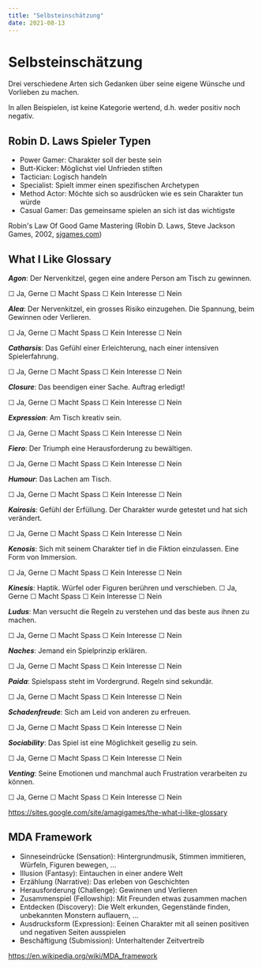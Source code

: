 ```yaml
---
title: "Selbsteinschätzung"
date: 2021-08-13
---
```


# Selbsteinschätzung

Drei verschiedene Arten sich Gedanken über seine eigene Wünsche und Vorlieben zu machen.

In allen Beispielen, ist keine Kategorie wertend, d.h. weder positiv noch negativ.

## Robin D. Laws Spieler Typen

- Power Gamer: Charakter soll der beste sein
- Butt-Kicker: Möglichst viel Unfrieden stiften
- Tactician: Logisch handeln
- Specialist: Spielt immer einen spezifischen Archetypen
- Method Actor: Möchte sich so ausdrücken wie es sein Charakter tun würde
- Casual Gamer: Das gemeinsame spielen an sich ist das wichtigste

Robin's Law Of Good Game Mastering (Robin D. Laws, Steve Jackson Games, 2002, [sjgames.com](https://www.sjgames.com/robinslaws/))

## What I Like Glossary

***Agon***: Der Nervenkitzel, gegen eine andere Person am Tisch zu gewinnen.

☐ Ja, Gerne ☐ Macht Spass ☐ Kein Interesse ☐ Nein

***Alea***: Der Nervenkitzel, ein grosses Risiko einzugehen. Die Spannung, beim Gewinnen oder Verlieren.

☐ Ja, Gerne ☐ Macht Spass ☐ Kein Interesse ☐ Nein

***Catharsis***: Das Gefühl einer Erleichterung, nach einer intensiven Spielerfahrung.

☐ Ja, Gerne ☐ Macht Spass ☐ Kein Interesse ☐ Nein

***Closure***: Das beendigen einer Sache. Auftrag erledigt!

☐ Ja, Gerne ☐ Macht Spass ☐ Kein Interesse ☐ Nein

***Expression***: Am Tisch kreativ sein.

☐ Ja, Gerne ☐ Macht Spass ☐ Kein Interesse ☐ Nein

***Fiero***: Der Triumph eine Herausforderung zu bewältigen.

☐ Ja, Gerne ☐ Macht Spass ☐ Kein Interesse ☐ Nein

***Humour***: Das Lachen am Tisch.

☐ Ja, Gerne ☐ Macht Spass ☐ Kein Interesse ☐ Nein

***Kairosis***: Gefühl der Erfüllung. Der Charakter wurde getestet und hat sich verändert.

☐ Ja, Gerne ☐ Macht Spass ☐ Kein Interesse ☐ Nein

***Kenosis***: Sich mit seinem Charakter tief in die Fiktion einzulassen. Eine Form von Immersion.

☐ Ja, Gerne ☐ Macht Spass ☐ Kein Interesse ☐ Nein

***Kinesis***: Haptik. Würfel oder Figuren berühren und verschieben.
☐ Ja, Gerne ☐ Macht Spass ☐ Kein Interesse ☐ Nein

***Ludus***: Man versucht die Regeln zu verstehen und das beste aus ihnen zu machen.

☐ Ja, Gerne ☐ Macht Spass ☐ Kein Interesse ☐ Nein

***Naches***: Jemand ein Spielprinzip erklären.

☐ Ja, Gerne ☐ Macht Spass ☐ Kein Interesse ☐ Nein

***Paida***: Spielspass steht im Vordergrund. Regeln sind sekundär.

☐ Ja, Gerne ☐ Macht Spass ☐ Kein Interesse ☐ Nein

***Schadenfreude***: Sich am Leid von anderen zu erfreuen.

☐ Ja, Gerne ☐ Macht Spass ☐ Kein Interesse ☐ Nein

***Sociability***: Das Spiel ist eine Möglichkeit gesellig zu sein.

☐ Ja, Gerne ☐ Macht Spass ☐ Kein Interesse ☐ Nein

***Venting***: Seine Emotionen und manchmal auch Frustration verarbeiten zu können.

☐ Ja, Gerne ☐ Macht Spass ☐ Kein Interesse ☐ Nein

https://sites.google.com/site/amagigames/the-what-i-like-glossary

## MDA Framework

- Sinneseindrücke (Sensation): Hintergrundmusik, Stimmen immitieren, Würfeln, Figuren bewegen, ...
- Illusion (Fantasy): Eintauchen in einer andere Welt
- Erzählung (Narrative): Das erleben von Geschichten
- Herausforderung (Challenge): Gewinnen und Verlieren
- Zusammenspiel (Fellowship): Mit Freunden etwas zusammen machen
- Entdecken (Discovery): Die Welt erkunden, Gegenstände finden, unbekannten Monstern auflauern, ...
- Ausdrucksform (Expression): Eeinen Charakter mit all seinen positiven und negativen Seiten ausspielen
- Beschäftigung (Submission): Unterhaltender Zeitvertreib

https://en.wikipedia.org/wiki/MDA_framework
